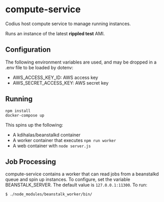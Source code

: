 # compute-service
Codius host compute service to manage running instances.

Runs an instance of the latest **rippled test** AMI.

## Configuration

The following environment variables are used, and may be dropped in a .env file
to be loaded by dotenv:

* AWS_ACCESS_KEY_ID: AWS access key
* AWS_SECRET_ACCESS_KEY: AWS secret key

## Running

```
npm install
docker-compose up
```

This spins up the following:

* A kdihalas/beanstalkd container
* A worker container that executes `npm run worker`
* A web container with ```node server.js```

## Job Processing

compute-service contains a worker that can read jobs from a beanstalkd queue and
spin up instances. To configure, set the variable BEANSTALK_SERVER. The default
value is  ```127.0.0.1:11300```. To run:

```shell
$ ./node_modules/beanstalk_worker/bin/
